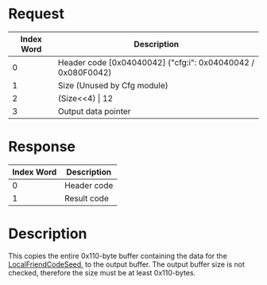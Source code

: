 # Request

| Index Word | Description                                                   |
|------------|---------------------------------------------------------------|
| 0          | Header code \[0x04040042\] ("cfg:i": 0x04040042 / 0x080F0042) |
| 1          | Size (Unused by Cfg module)                                   |
| 2          | (Size\<\<4) \| 12                                             |
| 3          | Output data pointer                                           |

# Response

| Index Word | Description |
|------------|-------------|
| 0          | Header code |
| 1          | Result code |

# Description

This copies the entire 0x110-byte buffer containing the data for the
[LocalFriendCodeSeed](Nandrw/sys/LocalFriendCodeSeed_B "wikilink"), to
the output buffer. The output buffer size is not checked, therefore the
size must be at least 0x110-bytes.